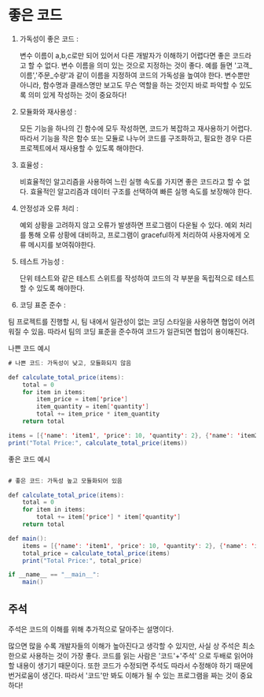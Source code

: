 # 좋은 코드 

1. 가독성이 좋은 코드
:

   변수 이름이 a,b,c로만 되어 있어서 다른 개발자가 이해하기 어렵다면 좋은 코드라고 할 수 없다.
   변수 이름을 의미 있는 것으로 지정하는 것이 좋다. 예를 들면 '고객_이름','주문_수량'과 같이 이름을 지정하여 코드의 가독성을 높여야 한다.
   변수뿐만 아니라, 함수명과 클래스명만 보고도 무슨 역할을 하는 것인지 바로 파악할 수 있도록 의미 있게 작성하는 것이 중요하다! 

3. 모듈화와 재사용성
:

   모든 기능을 하나의 긴 함수에 모두 작성하면, 코드가 복잡하고 재사용하기 어렵다.
   따라서 기능을 작은 함수 또는 모듈로 나누어 코드를 구조화하고, 필요한 경우 다른 프로젝트에서 재사용할 수 있도록 해야한다.

5. 효율성
:

   비효율적인 알고리즘을 사용하여 느린 실행 속도를 가지면 좋은 코드라고 할 수 없다.
   효율적인 알고리즘과 데이터 구조를 선택하여 빠른 실행 속도를 보장해야 한다.

7. 안정성과 오류 처리
:

   예외 상황을 고려하지 않고 오류가 발생하면 프로그램이 다운될 수 있다.
   예외 처리를 통해 오류 상황에 대비하고, 프로그램이 graceful하게 처리하여 사용자에게 오류 메시지를 보여줘야한다.

9. 테스트 가능성
:

   단위 테스트와 같은 테스트 스위트를 작성하여 코드의 각 부분을 독립적으로 테스트할 수 있도록 해야한다.

11. 코딩 표준 준수
:

   팀 프로젝트를 진행할 시, 팀 내에서 일관성이 없는 코딩 스타일을 사용하면 협업이 어려워질 수 있음.
   따라서 팀의 코딩 표준을 준수하여 코드가 일관되면 협업이 용이해진다. 



나쁜 코드 예시 

```java
# 나쁜 코드: 가독성이 낮고, 모듈화되지 않음

def calculate_total_price(items):
    total = 0
    for item in items:
        item_price = item['price']
        item_quantity = item['quantity']
        total += item_price * item_quantity
    return total

items = [{'name': 'item1', 'price': 10, 'quantity': 2}, {'name': 'item2', 'price': 5, 'quantity': 4}]
print("Total Price:", calculate_total_price(items))

```

좋은 코드 예시
```java

# 좋은 코드: 가독성 높고 모듈화되어 있음

def calculate_total_price(items):
    total = 0
    for item in items:
        total += item['price'] * item['quantity']
    return total

def main():
    items = [{'name': 'item1', 'price': 10, 'quantity': 2}, {'name': 'item2', 'price': 5, 'quantity': 4}]
    total_price = calculate_total_price(items)
    print("Total Price:", total_price)

if __name__ == "__main__":
    main()

```

## 주석 

주석은 코드의 이해를 위해 추가적으로 달아주는 설명이다. 

많으면 많을 수록 개발자들의 이해가 높아진다고 생각할 수 있지만, 사실 상 주석은 최소한으로 사용하는 것이 가장 좋다. 
코드를 읽는 사람은 '코드'+'주석' 으로 두배로 읽어야 할 내용이 생기기 때문이다. 
또한 코드가 수정되면 주석도 따라서 수정해야 하기 때문에 번거로움이 생긴다.
따라서 '코드'만 봐도 이해가 될 수 있는 프로그램을 짜는 것이 중요하다! 

